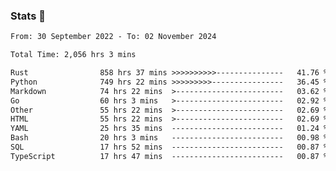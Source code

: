 ### Stats 👋
<!--START_SECTION:waka-->

```txt
From: 30 September 2022 - To: 02 November 2024

Total Time: 2,056 hrs 3 mins

Rust                858 hrs 37 mins >>>>>>>>>>---------------   41.76 %
Python              749 hrs 22 mins >>>>>>>>>----------------   36.45 %
Markdown            74 hrs 22 mins  >------------------------   03.62 %
Go                  60 hrs 3 mins   >------------------------   02.92 %
Other               55 hrs 22 mins  >------------------------   02.69 %
HTML                55 hrs 22 mins  >------------------------   02.69 %
YAML                25 hrs 35 mins  -------------------------   01.24 %
Bash                20 hrs 3 mins   -------------------------   00.98 %
SQL                 17 hrs 52 mins  -------------------------   00.87 %
TypeScript          17 hrs 47 mins  -------------------------   00.87 %
```

<!--END_SECTION:waka-->

<!--
**buhaytza2005/buhaytza2005** is a ✨ _special_ ✨ repository because its `README.md` (this file) appears on your GitHub profile.

Here are some ideas to get you started:

- 🔭 I’m currently working on ...
- 🌱 I’m currently learning ...
- 👯 I’m looking to collaborate on ...
- 🤔 I’m looking for help with ...
- 💬 Ask me about ...
- 📫 How to reach me: ...
- 😄 Pronouns: ...
- ⚡ Fun fact: ...
-->


